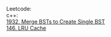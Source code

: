 Leetcode:\
c++:\
[1932. Merge BSTs to Create Single BST](https://github.com/Double-T1/leetcode/tree/main/1800-2000/1932.%20Merge%20BSTs%20to%20Create%20Single%20BST)\
[146. LRU Cache](https://leetcode.com/problems/lru-cache/)
